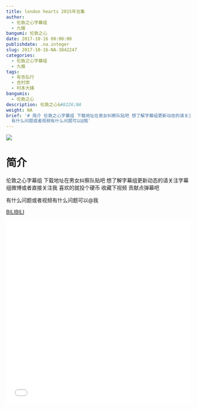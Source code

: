 ```yaml
---
title: london hearts 2015年合集
author:
  - 伦敦之心字幕组
  - 九條
bangumi: 伦敦之心
date: 2017-10-16 00:00:00
publishdate: .na.integer
slug: 2017-10-16-NA-3842247
categories:
  - 伦敦之心字幕组
  - 九條
tags:
  - 有吉弘行
  - 吉村崇
  - 村本大辅
bangumis:
  - 伦敦之心
description: 伦敦之心&#8226;NA
weight: NA
brief: '# 简介 伦敦之心字幕组 下载地址在男女纠察队贴吧 想了解字幕组更新动态的请关注字幕组微博或者直接关注我 喜欢的就投个硬币 收藏下视频 贡献点弹幕吧
  有什么问题或者视频有什么问题可以@我'
---
```


![](https://i.imgur.com/5AZ163q.jpg)

# 简介  
伦敦之心字幕组 下载地址在男女纠察队贴吧 想了解字幕组更新动态的请关注字幕组微博或者直接关注我 喜欢的就投个硬币 收藏下视频 贡献点弹幕吧


有什么问题或者视频有什么问题可以@我

  [BILIBILI](https://www.bilibili.com/video/av3842247/)


<div class="vcontainer">  <iframe class='video' src="//www.bilibili.com/blackboard/player.html?aid=3842247" width="100%" height="500" frameborder="0" allowfullscreen="allowfullscreen"></iframe></div>
